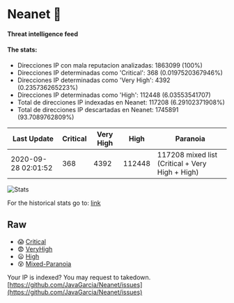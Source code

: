 # Neanet :hocho:
#### Threat intelligence feed
#### The stats:

- Direcciones IP con mala reputacion analizadas: 1863099 (100%)
- Direcciones IP determinadas como 'Critical':  368 (0.0197520367946%)
- Direcciones IP determinadas como 'Very High':  4392 (0.235736265223%)
- Direcciones IP determinadas como 'High':  112448 (6.03553541707)
- Total de direcciones IP indexadas en Neanet:  117208 (6.29102371908%)
- Total de direcciones IP descartadas en Neanet:  1745891 (93.7089762809%)

| Last Update | Critical | Very High | High | Paranoia |
| --- | --- | --- | --- | --- |
| 2020-09-28 02:01:52 | 368 | 4392 | 112448 | 117208 mixed list (Critical + Very High + High)|

![Stats](https://docs.google.com/spreadsheets/d/e/2PACX-1vSnaNMIXVabIpDJjufMlzH7poXnshF3mgd8Is1g9ytUEzVsP5my4Trn8f-xkoLLQ38xpL3HtmUexLo6/pubchart?oid=501124687&format=image)

For the historical stats go to: [link](/stats.csv)
## Raw
- :scream: [Critical](https://raw.githubusercontent.com/JavaGarcia/Neanet/master/blacklists/neanet_critical.txt)
- :fearful: [VeryHigh](https://raw.githubusercontent.com/JavaGarcia/Neanet/master/blacklists/neanet_veryHigh.txtt)
- :frowning: [High](https://raw.githubusercontent.com/JavaGarcia/Neanet/master/blacklists/neanet_high.txt)
- :dizzy_face: [Mixed-Paranoia](https://raw.githubusercontent.com/JavaGarcia/Neanet/master/blacklists/neanet_all.txt)


Your IP is indexed? You may request to takedown. [https://github.com/JavaGarcia/Neanet/issues](https://github.com/JavaGarcia/Neanet/issues)









































































































































































































































































































































































































































































































































































































































































































































































































































































































































































































































































































